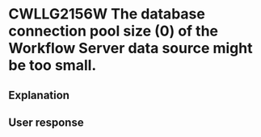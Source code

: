 # CWLLG2156W The database connection pool size (0) of the Workflow Server data source might be too small.

## Explanation

## User response